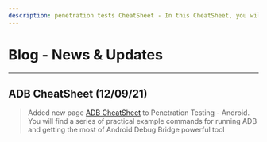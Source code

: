 ```yaml
---
description: penetration tests CheatSheet - In this CheatSheet, you will find a series of practical example commands for running penetration tests and getting the most of penetration tests.
---
```


<style>
  .md-content__button {
    display: none;
  }
</style>

# Blog - News & Updates

---

## ADB CheatSheet (12/09/21)

> Added new page [ADB CheatSheet](/penetration-testing/android/adb-cheatsheet.md) to Penetration Testing - Android.  
> You will find a series of practical example commands for running ADB and getting the most of Android Debug Bridge powerful tool
